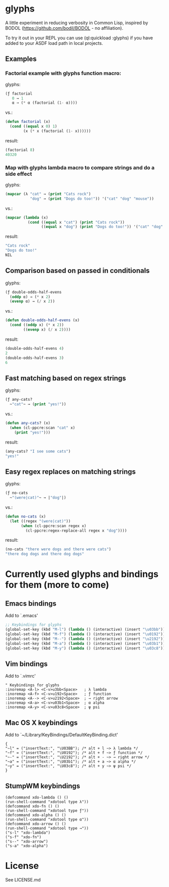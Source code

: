 glyphs
======

A little experiment in reducing verbosity in Common Lisp, inspired by
BODOL (https://github.com/bodil/BODOL - no affiliation).

To try it out in your REPL you can use (ql:quickload :glyphs)
if you have added to your ASDF load path in local projects.

## Examples

### Factorial example with glyphs function macro:

glyphs:
```lisp
(ƒ factorial
   0 → 1
   α → (* α (factorial (1- α))))
```
vs.:
```lisp
(defun factorial (x)
  (cond ((equal x 0) 1)
        (x (* x (factorial (1- x))))))
```
result:
```lisp
(factorial 8)
40320
```

### Map with glyphs lambda macro to compare strings and do a side effect
glyphs:

```lisp
(mapcar (λ "cat" → (print "Cats rock")
           "dog" → (print "Dogs do too!")) '("cat" "dog" "mouse"))
```
vs.:
```lisp
(mapcar (lambda (x)
          (cond ((equal x "cat") (print "Cats rock"))
                ((equal x "dog") (print "Dogs do too!")) '("cat" "dog" "mouse"))))
```
result:
```lisp
"Cats rock"
"Dogs do too!"
NIL
```

## Comparison based on passed in conditionals
glyphs:
```lisp
(ƒ double-odds-half-evens
  (oddp α) → (* x 2)
  (evenp α) → (/ x 2))
```
vs.:
```lisp
(defun double-odds-half-evens (x)
  (cond ((oddp x) (* x 2))
        ((evenp x) (/ x 2))))
```	
result:
```lisp
(double-odds-half-evens 4)
2
(double-odds-half-evens 3)
6
```

## Fast matching based on regex strings
glyphs:
```lisp
(ƒ any-cats?
  ~"cat"~ → (print "yes!"))
```
vs.:
```lisp
(defun any-cats? (x)
  (when (cl-ppcre:scan "cat" x)
    (print "yes!")))
```    
result:
```lisp
(any-cats? "I see some cats")
"yes!"
```

## Easy regex replaces on matching strings
glyphs:
```lisp
(ƒ no-cats
  ~"(were|cat)"~ → |"dog"|)
```
vs.:
```lisp
(defun no-cats (x)
  (let ((regex "(were|cat)"))
       (when (cl-ppcre:scan regex x)
         (cl-ppcre:regex-replace-all regex x "dog"))))
```
result:
```lisp
(no-cats "there were dogs and there were cats")
"there dog dogs and there dog dogs"
```

# Currently used glyphs and bindings for them (more to come)

## Emacs bindings

Add to `.emacs'

```lisp
;; Keybindings for glyphs
(global-set-key (kbd "M-l") (lambda () (interactive) (insert "\u03bb"))) ; λ lambda
(global-set-key (kbd "M-f") (lambda () (interactive) (insert "\u0192"))) ; ƒ function
(global-set-key (kbd "M--") (lambda () (interactive) (insert "\u2192"))) ; → right arrow
(global-set-key (kbd "M-a") (lambda () (interactive) (insert "\u03b1"))) ; α alpha
(global-set-key (kbd "M-y") (lambda () (interactive) (insert "\u03c8"))) ; ψ psi
```

## Vim bindings

Add to `.vimrc'

```vim
" Keybindings for glyphs
:inoremap <A-l> <C-v>u3bb<Space>   ; λ lambda 
:inoremap <A-f> <C-v>u192<Space>   ; ƒ function
:inoremap <A--> <C-v>u2192<Space>  ; → right arrow
:inoremap <A-a> <C-v>u03b1<Space>  ; α alpha
:inoremap <A-y> <C-v>u03c8<Space>  ; ψ psi
```

## Mac OS X keybindings

Add to `~/Library/KeyBindings/DefaultKeyBinding.dict'

```
{
"~l" = ("insertText:", "\U03BB"); /* alt + l ~> λ lambda */
"~f" = ("insertText:", "\U0192"); /* alt + f ~> ƒ function */
"~-" = ("insertText:", "\U2192"); /* alt + - ~> → right arrow */
"~a" = ("insertText:", "\U03b1"); /* alt + a ~> α alpha */
"~y" = ("insertText:", "\U03c8"); /* alt + y ~> ψ psi */
}
```

## StumpWM keybindings
```
(defcommand xdo-lambda () ()
(run-shell-command "xdotool type λ"))
(defcommand xdo-fn () ()
(run-shell-command "xdotool type ƒ"))
(defcommand xdo-alpha () ()
(run-shell-command "xdotool type α"))
(defcommand xdo-arrow () ()
(run-shell-command "xdotool type →"))
("s-l" "xdo-lambda")
("s-f" "xdo-fn")
("s--" "xdo-arrow")
("s-a" "xdo-alpha")
```
										
# License

See LICENSE.md
